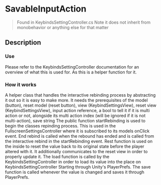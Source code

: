 # SavableInputAction
> Found in KeybindsSettingController.cs
> Note it does not inherit from monobehavior or anything else for that matter

## Description
### Use
Please refer to the KeybindsSettingController documentation for an overview of what this is used for. As this is a helper function for it.
### How it works
A helper class that handles the interactive rebinding process by abstracting it out so it is easy to make more. It needs the prerequisites of the model (button), reset model (reset button), view (KeybindSettingsView), reset view (KeybindSettingsView), input action reference, a bool to tell it if it is multi action or not, alongside its multi action index (will be ignored if it is not multi-action), save string
The public function startRebinding is used to begin the classes repinding process. This is used in the FullscreenSettingsController where it is subscribed to its models onClick event. End rebind is called when the rebound has ended and is called from the interactive rebind in the startRebinding event. Rest function is used on the inside to reset the value back to its original state before the player altered with it. It additionally communicates to the reset view in order to properly update it. The load function is called by the KeybindsSettingController in order to load its value into the place on KeybindsSettingController Starting through Unity's PlayerPrefs. The save function is called whenever the value is changed and saves it through PlayerPrefs.